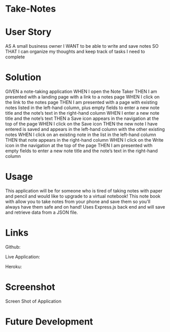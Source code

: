# Take-Notes

# User Story

AS A small business owner
I WANT to be able to write and save notes
SO THAT I can organize my thoughts and keep track of tasks I need to complete

# Solution  

GIVEN a note-taking application
WHEN I open the Note Taker
THEN I am presented with a landing page with a link to a notes page
WHEN I click on the link to the notes page
THEN I am presented with a page with existing notes listed in the left-hand column, plus empty fields to enter a new note title and the note’s text in the right-hand column
WHEN I enter a new note title and the note’s text
THEN a Save icon appears in the navigation at the top of the page
WHEN I click on the Save icon
THEN the new note I have entered is saved and appears in the left-hand column with the other existing notes
WHEN I click on an existing note in the list in the left-hand column
THEN that note appears in the right-hand column
WHEN I click on the Write icon in the navigation at the top of the page
THEN I am presented with empty fields to enter a new note title and the note’s text in the right-hand column

#  Usage 

This application will be for someone who is tired of taking notes with paper and pencil and would like to upgrade to a virtual notebook! This note book with allow you to take notes from your phone and save them so you'll always have them safe and on hand!
Uses Express.js back end and will save and retrieve data from a JSON file.

# Links 

Github: 

Live Application:

Heroku: 

# Screenshot 

Screen Shot of Application 

# Future Development

